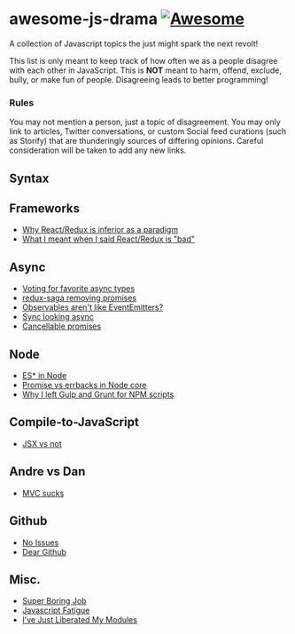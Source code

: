 # awesome-js-drama [![Awesome](https://cdn.rawgit.com/sindresorhus/awesome/d7305f38d29fed78fa85652e3a63e154dd8e8829/media/badge.svg)](https://github.com/sindresorhus/awesome)

A collection of Javascript topics the just might spark the next revolt!

This list is only meant to keep track of how often we as a people disagree with each other in JavaScript. This is **NOT** meant to harm, offend, exclude, bully, or make fun of people. Disagreeing leads to better programming!

### Rules

You may not mention a person, just a topic of disagreement. You may only link to articles, Twitter conversations, or custom Social feed curations (such as Storify) that are thunderingly sources of differing opinions. Careful consideration will be taken to add any new links.

## Syntax

## Frameworks

* [Why React/Redux is inferior as a paradigm](https://news.ycombinator.com/item?id=10940845)
* [What I meant when I said React/Redux is "bad"](https://twitter.com/andrestaltz/status/689891846538031106)

## Async

* [Voting for favorite async types](https://twitter.com/jaffathecake/status/693913976422416387)
* [redux-saga removing promises](https://twitter.com/dan_abramov/status/693515104466378752)
* [Observables aren't like EventEmitters?](https://twitter.com/andrestaltz/status/695890421269057540)
* [Sync looking async](https://twitter.com/getify/status/708716558235922433)
* [Cancellable promises](https://github.com/whatwg/fetch/issues/27)

## Node

* [ES* in Node](https://twitter.com/Fishrock123/status/691676456649408512)
* [Promise vs errbacks in Node core](https://github.com/nodejs/NG/issues/25)
* [Why I left Gulp and Grunt for NPM scripts](https://medium.com/@housecor/why-i-left-gulp-and-grunt-for-npm-scripts-3d6853dd22b8)

## Compile-to-JavaScript

* [JSX vs not](https://twitter.com/andrestaltz/status/693197734740938753)

## Andre vs Dan

* [MVC sucks](https://twitter.com/andrestaltz/status/702176259409743873) 

## Github

* [No Issues](https://twitter.com/thejameskyle/status/710352916519858176)
* [Dear Github](https://github.com/dear-github/dear-github)

## Misc.

* [Super Boring Job](https://twitter.com/feross/status/695399411543769090)
* [Javascript Fatigue](https://www.google.com/webhp?ion=1&espv=2&es_th=1&ie=UTF-8#q=medium%20javascript%20fatigue&es_th=1)
* [I’ve Just Liberated My Modules](https://medium.com/@azerbike/i-ve-just-liberated-my-modules-9045c06be67c#.4nmgh7yti)
